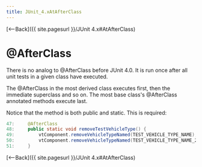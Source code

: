 ```yaml
---
title: JUnit_4.xAtAfterClass
---
```

[<--Back]({{ site.pagesurl }}/JUnit 4.x#AtAfterClass)

# @AfterClass
There is no analog to @AfterClass before JUnit 4.0. It is run once after all unit tests in a given class have executed.

The @AfterClass in the most derived class executes first, then the immediate superclass and so on. The most base class's @AfterClass annotated methods execute last.

Notice that the method is both public and static. This is required:
```java
47:     @AfterClass
48:     public static void removeTestVehicleType() {
49:         vtComponent.removeVehicleTypeNamed(TEST_VEHICLE_TYPE_NAME);
50:         vtComponent.removeVehicleTypeNamed(TEST_VEHICLE_TYPE_NAME_2);
51:     }
```

[<--Back]({{ site.pagesurl }}/JUnit 4.x#AtAfterClass)